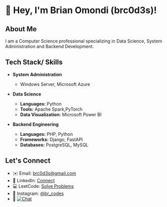 # 👋 Hey, I'm Brian Omondi (brc0d3s)!

## About Me
I am a Computer Science professional specializing in  Data Science, System Administration and Backend Development.

## Tech Stack/ Skills
- **System Administration**
  - Windows Server, Microsoft Azure

- **Data Science**
  - **Languages:** Python
  - **Tools:** Apache Spark,PyTorch
  - **Data Visualization:** Microsoft Power BI

- **Backend Engineering**
  - **Languages:** PHP, Python
  - **Frameworks:** Django, FastAPI
  - **Databases:** PostgreSQL, MySQL


## Let's Connect
- ✉️ Email: [brc0d3s@gmail.com](mailto:brc0d3s@gmail.com)
- 🔗 LinkedIn: [Connect](https://www.linkedin.com/in/brian-omondi-13a5b9257/)
- 💻 LeetCode: [Solve Problems](https://leetcode.com/brc0d3s/)
- 📸 Instagram: [@br_codes](https://www.instagram.com/br_codes/)
- 📱 [![Chat](https://img.shields.io/badge/WhatsApp-Chat-green?style=flat-square&logo=whatsapp)](https://wa.me/254755913175?text=Hello%20Brian%20Omondi,%20I%20have%20gotten%20your%20contact%20from%20GitHub!)
